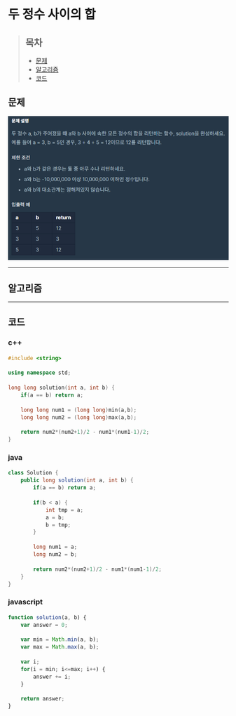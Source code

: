 # 두 정수 사이의 합

> ## 목차
> * [문제](#문제)
> * [알고리즘](#알고리즘)
> * [코드](#코드)

## 문제
![문제](https://github.com/ryusehui/algorithm/blob/master/programmers/level1/problems/%EB%91%90%20%EC%A0%95%EC%88%98%20%EC%82%AC%EC%9D%B4%EC%9D%98%20%ED%95%A9.PNG)
<hr/>

## 알고리즘

<hr/>

## 코드
### c++
```c++
#include <string>
 
using namespace std;
 
long long solution(int a, int b) {
    if(a == b) return a;
    
    long long num1 = (long long)min(a,b);
    long long num2 = (long long)max(a,b);
        
    return num2*(num2+1)/2 - num1*(num1-1)/2;
}
```

### java
```java
class Solution {
    public long solution(int a, int b) {
        if(a == b) return a;
        
        if(b < a) {
            int tmp = a;
            a = b;
            b = tmp;
        }
        
        long num1 = a;
        long num2 = b;
        
        return num2*(num2+1)/2 - num1*(num1-1)/2;
    }
}
```

### javascript
```javascript
function solution(a, b) {
    var answer = 0;
    
    var min = Math.min(a, b);
    var max = Math.max(a, b);
    
    var i;
    for(i = min; i<=max; i++) {
        answer += i;
    }
    
    return answer;
}
```
